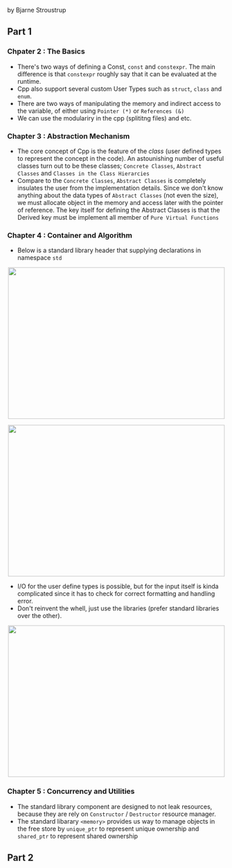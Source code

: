 by Bjarne Stroustrup

## Part 1
### Chpater 2 : The Basics
+ There's two ways of defining a Const, `const` and `constexpr`. The main difference is that `constexpr` roughly say that it can be evaluated at the runtime.
+ Cpp also support several custom User Types such as `struct`, `class` and `enum`.
+ There are two ways of manipulating the memory and indirect access to the variable, of either using `Pointer (*)` or `References (&)`
+ We can use the modulariry in the cpp (splititng files) and etc.

### Chapter 3 : Abstraction Mechanism
+ The core concept of Cpp is the feature of the _class_ (user defined types to represent the concept in the code). An astounishing number of useful classes turn out to be these classes; `Concrete Classes`, `Abstract Classes` and `Classes in the Class Hierarcies`
+ Compare to the `Concrete Classes`, `Abstract Classes` is completely insulates the user from the implementation details. Since we don't know anything about the data types of `Abstract Classes` (not even the size), we must allocate object in the memory and access later with the pointer of reference. The key itself for defining the Abstract Classes is that the Derived key must be implement all member of `Pure Virtual Functions`

### Chapter 4 : Container and Algorithm
+ Below is a standard library header that supplying declarations in namespace `std`
<p align="center">
    <img width="500" height="350" src="https://github.com/Xenoare/book-notes/assets/67181778/b85f93ee-88b6-4b09-9a7f-54b0ec1552c1">
</p>
<p align="center">
    <img width="500" height="350" src="https://github.com/Xenoare/book-notes/assets/67181778/6991303a-259b-4cee-ba23-3259ecff067b">
</p>

+ I/O for the user define types is possible, but for the input itself is kinda complicated since it has to check for correct formatting and handling error.
+ Don't reinvent the whell, just use the libraries (prefer standard libraries over the other).
<p align="center">
    <img width="500" height="350" src="https://github.com/Xenoare/book-notes/assets/67181778/130c07ce-1aa6-4786-b0e2-c4ef777270fe">
</p>

### Chapter 5 : Concurrency and Utilities
+ The standard library component are designed to not leak resources, because they are rely on `Constructor` / `Destructor` resource manager.
+ The standard libarary `<memory>` provides us way to manage objects in the free store by `unique_ptr` to represent unique ownership and `shared_ptr` to represent shared ownership

## Part 2

